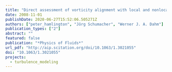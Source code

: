 ```yaml
---
title: "Direct assessment of vorticity alignment with local and nonlocal strain rates in turbulent flows"
date: 2008-11-01
publishDate: 2020-06-27T15:52:06.505271Z
authors: ["peter_hamlington", "Jörg Schumacher", "Werner J. A. Dahm"]
publication_types: ["2"]
abstract: ""
featured: false
publication: "*Physics of Fluids*"
url_pdf: "http://aip.scitation.org/doi/10.1063/1.3021055"
doi: "10.1063/1.3021055"
projects:
  - turbulence_modeling
---
```


